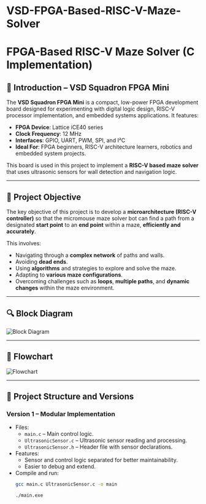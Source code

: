 # VSD-FPGA-Based-RISC-V-Maze-Solver

# FPGA-Based RISC-V Maze Solver (C Implementation)

## 📌 Introduction – VSD Squadron FPGA Mini
The **VSD Squadron FPGA Mini** is a compact, low-power FPGA development board designed for experimenting with digital logic design, RISC-V processor implementation, and embedded systems applications. It features:
- **FPGA Device**: Lattice iCE40 series
- **Clock Frequency**: 12 MHz
- **Interfaces**: GPIO, UART, PWM, SPI, and I²C
- **Ideal For**: FPGA beginners, RISC-V architecture learners, robotics and embedded system projects.

This board is used in this project to implement a **RISC-V based maze solver** that uses ultrasonic sensors for wall detection and navigation logic.

---

## 🎯 Project Objective
The key objective of this project is to develop a **microarchitecture (RISC-V controller)** so that the micromouse maze solver bot can find a path from a designated **start point** to an **end point** within a maze, **efficiently and accurately**.

This involves:
- Navigating through a **complex network** of paths and walls.
- Avoiding **dead ends**.
- Using **algorithms** and strategies to explore and solve the maze.
- Adapting to **various maze configurations**.
- Overcoming challenges such as **loops**, **multiple paths**, and **dynamic changes** within the maze environment.

---
## 🔍 Block Diagram
![Block Diagram](images/block_diagram.png) 

---

## 🔄 Flowchart
![Flowchart](images/flowchart.png) 

---

## 📂 Project Structure and Versions

### Version 1 – Modular Implementation
- Files:
  - `main.c` – Main control logic.
  - `UltrasonicSensor.c` – Ultrasonic sensor reading and processing.
  - `UltrasonicSensor.h` – Header file with sensor declarations.
- Features:
  - Sensor and control logic separated for better maintainability.
  - Easier to debug and extend.
- Compile and run:
  ```bash
  gcc main.c UltrasonicSensor.c -o main

  ./main.exe
  ```
 
